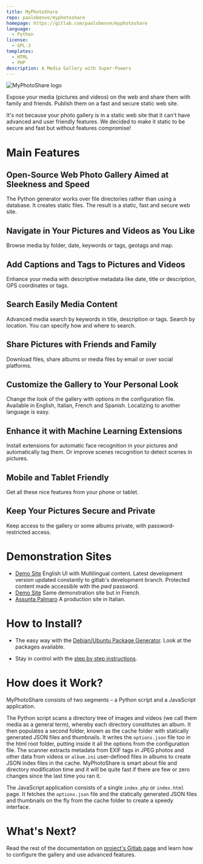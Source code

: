 ```yaml
---
title: MyPhotoShare
repo: paolobenve/myphotoshare
homepage: https://gitlab.com/paolobenve/myphotoshare
language:
  - Python
license:
  - GPL-3
templates:
  - HTML
  - PHP
description: A Media Gallery with Super-Powers
---
```


![MyPhotoShare logo](https://www.alterna.tv/static/img/myphotoshare.png)

Expose your media (pictures and videos) on the web and share them with family and friends. Publish them on a fast and secure static web site.

It's not because your photo gallery is in a static web site that it can't have advanced and user friendly features. We decided to make it static to be secure and fast but without features compromise!

# Main Features

## Open-Source Web Photo Gallery Aimed at Sleekness and Speed

The Python generator works over file directories rather than using a database. It creates static files. The result is a static, fast and secure web site.

## Navigate in Your Pictures and Videos as You Like

Browse media by folder, date, keywords or tags, geotags and map.

## Add Captions and Tags to Pictures and Videos

Enhance your media with descriptive metadata like date, title or description, GPS coordinates or tags.

## Search Easily Media Content

Advanced media search by keywords in title, description or tags. Search by location. You can specify how and where to search.

## Share Pictures with Friends and Family

Download files, share albums or media files by email or over social platforms.

## Customize the Gallery to Your Personal Look

Change the look of the gallery with options in the configuration file. Available in English, Italian, French and Spanish. Localizing to another language is easy.

## Enhance it with Machine Learning Extensions

Install extensions for automatic face recognition in your pictures and automatically tag them. Or improve scenes recognition to detect scenes in pictures.

## Mobile and Tablet Friendly

Get all these nice features from your phone or tablet.

## Keep Your Pictures Secure and Private

Keep access to the gallery or some albums private, with password-restricted access.

# Demonstration Sites

- [Demo Site](https://myphotosharedemo.qumran2.net) English UI with Multilingual content. Latest development version updated constantly to gitlab's development branch. Protected content made accessible with the *pwd* password.
- [Demo Site](https://www.alterna.tv/myphotoshare_demo) Same demonstration site but in French.
- [Assunta Palmaro](http://palmaro.qumran2.net) A production site in Italian.

# How to Install?

- The easy way with the [Debian/Ubuntu Package Generator](https://gitlab.com/pmetras/mps_debian). Look at the packages available.

- Stay in control with the [step by step instructions](https://gitlab.com/paolobenve/myphotoshare/-/blob/master/doc/Install.md).

# How does it Work?

MyPhotoShare consists of two segments – a Python script and a JavaScript application.

The Python script scans a directory tree of images and videos (we call them media as a general term), whereby each directory constitutes an album. It then populates a second folder, known as the cache folder with statically generated JSON files and thumbnails. It writes the `options.json` file too in the html root folder, putting inside it all the options from the configuration file. The scanner extracts metadata from EXIF tags in JPEG photos and other data from videos or `album.ini` user-defined files in albums to create JSON index files in the cache. MyPhotoShare is smart about file and directory modification time and it will be quite fast if there are few or zero changes since the last time you ran it.

The JavaScript application consists of a single `index.php` or `index.html` page. It fetches the `options.json` file and the statically generated JSON files and thumbnails on the fly from the cache folder to create a speedy interface.

# What's Next?

Read the rest of the documentation on [project's Gitlab page](https://gitlab.com/paolobenve/myphotoshare) and learn how to configure the gallery and use advanced features.

